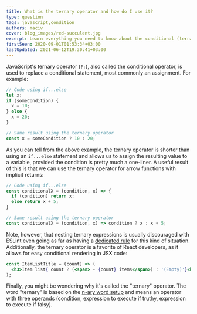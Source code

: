 ```yaml
---
title: What is the ternary operator and how do I use it?
type: question
tags: javascript,condition
authors: maciv
cover: blog_images/red-succulent.jpg
excerpt: Learn everything you need to know about the conditional (ternary) operator and how to use it in JavaScript.
firstSeen: 2020-09-01T01:53:34+03:00
lastUpdated: 2021-06-12T19:30:41+03:00
---
```


JavaScript's ternary operator (`?:`), also called the conditional operator, is used to replace a conditional statement, most commonly an assignment. For example:

```js
// Code using if...else
let x;
if (someCondition) {
  x = 10;
} else {
  x = 20;
}

// Same result using the ternary operator
const x = someCondition ? 10 : 20;
```

As you can tell from the above example, the ternary operator is shorter than using an `if...else` statement and allows us to assign the resulting value to a variable, provided the condition is pretty much a one-liner. A useful result of this is that we can use the ternary operator for arrow functions with implicit returns:

```js
// Code using if...else
const conditionalX = (condition, x) => {
  if (condition) return x;
  else return x + 5;
}

// Same result using the ternary operator
const conditionalX = (condition, x) => condition ? x : x + 5;
```

Note, however, that nesting ternary expressions is usually discouraged with ESLint even going as far as having a [dedicated rule](https://eslint.org/docs/rules/no-nested-ternary) for this kind of situation. Additionally, the ternary operator is a favorite of React developers, as it allows for easy conditional rendering in JSX code:

```jsx
const ItemListTitle = (count) => (
  <h3>Item list{ count ? (<span> - {count} items</span>) : '(Empty)'}<h3>
);
```

Finally, you might be wondering why it's called the "ternary" operator. The word "ternary" is based on the [n-ary word setup](https://en.wikipedia.org/wiki/Arity) and means an operator with three operands (condition, expression to execute if truthy, expression to execute if falsy).
